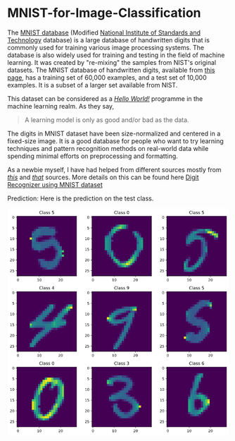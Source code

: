 # MNIST-for-Image-Classification

The [MNIST database](https://en.wikipedia.org/wiki/MNIST_database) (Modified [National Institute of Standards and Technology](https://www.nist.gov/) database) is a large database of handwritten digits that is commonly used for training various image processing systems. The database is also widely used for training and testing in the field of machine learning. It was created by "re-mixing" the samples from NIST's original datasets. The MNIST database of handwritten digits, available from [this page](http://yann.lecun.com/exdb/mnist/), has a training set of 60,000 examples, and a test set of 10,000 examples. It is a subset of a larger set available from NIST.

This dataset can be considered as a [*Hello World!*](https://www.reddit.com/r/ProgrammerHumor/comments/fmbvu6/hello_world/) programme in the machine learning realm. As they say,
> A learning model is only as good and/or bad as the data.

The digits in MNIST dataset have been size-normalized and centered in a fixed-size image. It is a good database for people who want to try learning techniques and pattern recognition methods on real-world data while spending minimal efforts on preprocessing and formatting.

As a newbie myself, I have had helped from different sources mostly from [*this*](https://colab.research.google.com/github/AviatorMoser/keras-mnist-tutorial/blob/master/MNIST%20in%20Keras.ipynb#scrollTo=EDQyoqdA-gFN) and [*that*](https://youtu.be/wQ8BIBpya2k) sources. More details on this can be found here [Digit Recognizer using MNIST dataset](https://rzaman.site/blog/Digit-recognizer-using-MNIST-dataset)

Prediction: Here is the prediction on the test class.

![alt text](https://github.com/sleipnir029/MNIST-for-Image-Classification/blob/main/predictions.png "Prediction on Test dataset")
